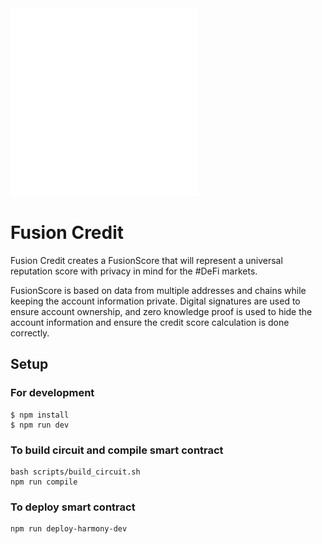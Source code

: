 <img src="public/fusion-credit-wb.png" width="300">

# Fusion Credit
Fusion Credit creates a FusionScore that will represent a universal reputation score with privacy in mind for the #DeFi markets.

FusionScore is based on data from multiple addresses and chains while keeping the account information private. Digital signatures are used to ensure account ownership, and zero knowledge proof is used to hide the account information and ensure the credit score calculation is done correctly. 

## Setup

### For development
```
$ npm install
$ npm run dev
```

### To build circuit and compile smart contract
```
bash scripts/build_circuit.sh
npm run compile
```

### To deploy smart contract
```
npm run deploy-harmony-dev
```